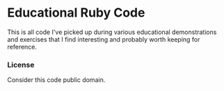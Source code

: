 # Educational Ruby Code
This is all code I've picked up during various educational demonstrations and exercises that I find interesting and probably worth keeping for reference.

### License
Consider this code public domain.